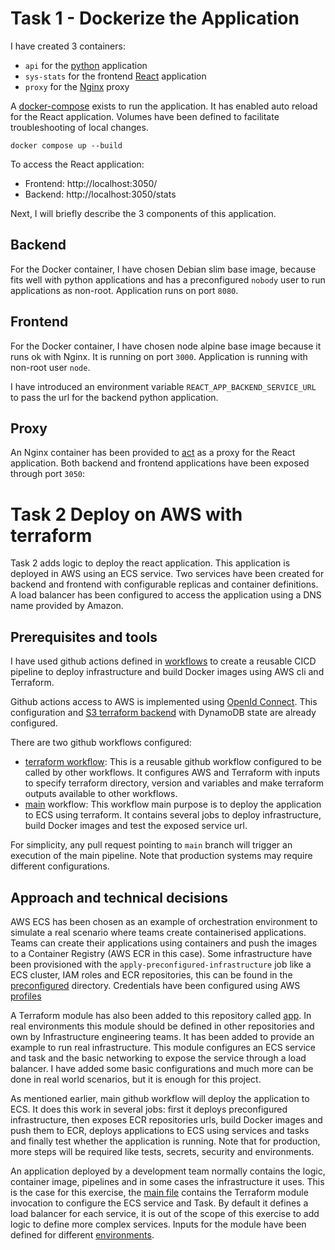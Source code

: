 # Task 1 - Dockerize the Application

I have created 3 containers:
 * `api` for the [python](api/Dockerfile) application
 * `sys-stats` for the frontend [React](sys-stats/Dockerfile) application
 * `proxy` for the [Nginx](sys-stats/Dockerfile) proxy
 
 
A [docker-compose](docker-compose.yaml) exists to run the application. It has enabled auto reload for the React
application. Volumes have been defined to facilitate troubleshooting of local changes.

```shell script
docker compose up --build
```

To access the React application:

* Frontend: http://localhost:3050/
* Backend: http://localhost:3050/stats

Next, I will briefly describe the 3 components of this application.

## Backend

For the Docker container, I have chosen Debian slim base image, because fits well with python applications and has a
preconfigured `nobody` user to run applications as non-root. Application runs on port `8080`.

## Frontend

For the Docker container, I have chosen node alpine base image because it runs ok with Nginx. It is running on port
`3000`. Application is running with non-root user `node`.

I have introduced an environment variable `REACT_APP_BACKEND_SERVICE_URL` to pass the url for the backend python
application.

## Proxy

An Nginx container has been provided to [act](proxy/default.conf) as a proxy for the React application. Both backend and frontend applications
have been exposed through port `3050`:



# Task 2 Deploy on AWS with terraform
Task 2 adds logic to deploy the react application. This application is deployed in AWS using an ECS service. Two
services have been created for backend and frontend with configurable replicas and container definitions. A load
balancer has been configured to access the application using a DNS name provided by Amazon.


## Prerequisites and tools
I have used github actions defined in [workflows](.github/workflows) to create a reusable CICD pipeline to deploy
infrastructure and build Docker images using AWS cli and Terraform.

Github actions access to AWS is implemented using [OpenId Connect](https://docs.github.com/en/actions/deployment/security-hardening-your-deployments/configuring-openid-connect-in-amazon-web-services#prerequisites).
This configuration and [S3 terraform backend](https://developer.hashicorp.com/terraform/language/settings/backends/s3)
with DynamoDB state are already configured.

There are two github workflows configured:

* [terraform workflow](.github/workflows/terraform.yaml): This is a reusable github workflow configured to be called by
other workflows. It configures AWS and Terraform with inputs to specify terraform directory, version and variables and
make terraform outputs available to other workflows.
* [main](.github/workflows/main.yaml) workflow: This workflow main purpose is to deploy the application to ECS using
terraform. It contains several jobs to deploy infrastructure, build Docker images and test the exposed service url.

For simplicity, any pull request pointing to `main` branch will trigger an execution of the main pipeline. Note that
production systems may require different configurations.

## Approach and technical decisions
AWS ECS has been chosen as an example of orchestration environment to simulate a real scenario where teams create
containerised applications. Teams can create their applications using containers and push the images to a Container
Registry (AWS ECR in this case). Some infrastructure have been provisioned with the `apply-preconfigured-infrastructure`
job like a ECS cluster, IAM roles and ECR repositories, this can be found in the [preconfigured](tf/preconfigured)
directory. Credentials have been configured using AWS [profiles](credentials.aws)

A Terraform module has also been added to this repository called [app](tf/modules/app). In real environments this module
should be defined in other repositories and own by Infrastructure engineering teams. It has been added to provide an
example to run real infrastructure. This module configures an ECS service and task and the basic networking to expose
the service through a load balancer. I have added some basic configurations and much more can be done in real world
scenarios, but it is enough for this project.

As mentioned earlier, main github workflow will deploy the application to ECS. It does this work in several jobs: first
it deploys preconfigured infrastructure, then exposes ECR repositories urls, build Docker images and push them to ECR,
deploys applications to ECS using services and tasks and finally test whether the application is running.
Note that for production, more steps will be required like tests, secrets, security and environments.

An application deployed by a development team normally contains the logic, container image, pipelines and in some cases
the infrastructure it uses. This is the case for this exercise, the [main file](tf/main.tf) contains the Terraform
module invocation to configure the ECS service and Task. By default it defines a load balancer for each service, it is
out of the scope of this exercise to add logic to define more complex services. Inputs for the module have been defined
for different [environments](tf/environments).
